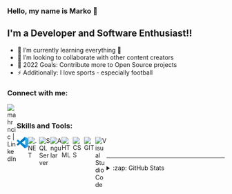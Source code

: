 ### Hello, my name is Marko 👋

## I'm a Developer and Software Enthusiast!!

- 🌱 I’m currently learning everything 🤣
- 👯 I’m looking to collaborate with other content creators
- 🥅 2022 Goals: Contribute more to Open Source projects
- ⚡ Additionally: I love sports - especially football

### Connect with me:

[<img align="left" alt="mahrncic | LinkedIn" width="22px" src="https://cdn.jsdelivr.net/npm/simple-icons@v3/icons/linkedin.svg" />][linkedin]

<br />

### Skills and Tools:

[<img align="left" alt="C#" width="26px" src="https://raw.githubusercontent.com/github/explore/80688e429a7d4ef2fca1e82350fe8e3517d3494d/topics/visual-studio-code/visual-studio-code.png" />][c#]
[<img align="left" alt=".NET" width="26px" src="https://upload.wikimedia.org/wikipedia/commons/thumb/e/ee/.NET_Core_Logo.svg/1200px-.NET_Core_Logo.svg.png" />][.net]
[<img align="left" alt="SQL Server" width="26px" src="https://toppng.com/uploads/preview/sql-server-logo-11536003918cqijfkbvn4.png" />][sqlserver]
[<img align="left" alt="Angular" width="26px" src="https://upload.wikimedia.org/wikipedia/commons/thumb/c/cf/Angular_full_color_logo.svg/2048px-Angular_full_color_logo.svg.png" />][angular]
[<img align="left" alt="HTML" width="26px" src="https://upload.wikimedia.org/wikipedia/commons/thumb/6/61/HTML5_logo_and_wordmark.svg/512px-HTML5_logo_and_wordmark.svg.png" />][html]
[<img align="left" alt="CSS" width="26px" src="https://upload.wikimedia.org/wikipedia/commons/thumb/d/d5/CSS3_logo_and_wordmark.svg/1200px-CSS3_logo_and_wordmark.svg.png" />][css]
[<img align="left" alt="GIT" width="26px" src="https://git-scm.com/images/logos/downloads/Git-Icon-1788C.png" />][git]
[<img align="left" alt="Visual Studio Code" width="26px" src="https://e7.pngegg.com/pngimages/520/669/png-clipart-c-logo-c-programming-language-computer-icons-computer-programming-programming-miscellaneous-blue.png" />][vscode]

<br />
<br />

---

<details>
  <summary>:zap: GitHub Stats</summary>

  <img align="left" alt="Marko's GitHub Stats" src="https://github-readme-stats.codestackr.vercel.app/api?username=codeSTACKr&show_icons=true&hide_border=true" />

</details>

[linkedin]: https://www.linkedin.com/in/marko-hrncic
[vscode]: https://code.visualstudio.com/
[c#]: https://docs.microsoft.com/en-us/dotnet/csharp/
[.net]: https://dotnet.microsoft.com/en-us/
[sqlserver]: https://www.microsoft.com/en-us/sql-server
[angular]: https://angular.io/
[git]: https://git-scm.com/
[html]: https://developer.mozilla.org/en-US/docs/Web/HTML
[css]: https://www.w3schools.com/css/
